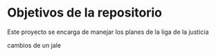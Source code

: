 # Objetivos de la repositorio

Este proyecto se encarga de manejar los planes de la liga de la justicia


cambios de un jale
